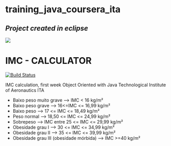 # training_java_coursera_ita

## _Project created in eclipse_

![](https://upload.wikimedia.org/wikipedia/commons/thumb/d/d0/Eclipse-Luna-Logo.svg/640px-Eclipse-Luna-Logo.svg.png)
# IMC - CALCULATOR
[![Build Status](https://travis-ci.org/joemccann/dillinger.svg?branch=master)](https://travis-ci.org/joemccann/dillinger)

IMC calculation, first week Object Oriented with Java
Technological Institute of Aeronautics ITA

- Baixo peso muito grave -->  IMC < 16 kg/m²
- Baixo peso grave --> 16<=IMC <= 16,99 kg/m²
- Baixo peso --> 17 <= IMC <= 18,49 kg/m²
- Peso normal --> 18,50 <= IMC <= 24,99 kg/m²
- Sobrepeso --> IMC entre 25 <= IMC <= 29,99 kg/m²
- Obesidade grau I --> 30 <= IMC <= 34,99 kg/m²
- Obesidade grau II -->  35 <= IMC <= 39,99 kg/m²
- Obesidade grau III (obesidade mórbida) --> IMC >=40 kg/m²
